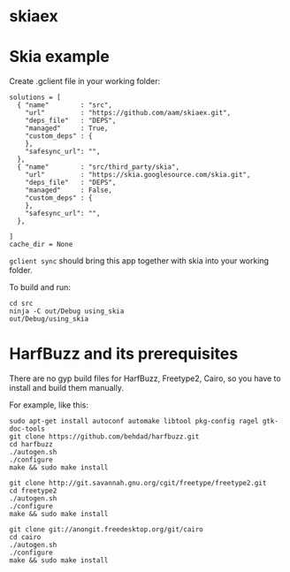 # skiaex
Skia example
===

Create .gclient file in your working folder:

```
solutions = [
  { "name"        : "src",
    "url"         : "https://github.com/aam/skiaex.git",
    "deps_file"   : "DEPS",
    "managed"     : True,
    "custom_deps" : {
    },
    "safesync_url": "",
  },
  { "name"        : "src/third_party/skia",
    "url"         : "https://skia.googlesource.com/skia.git",
    "deps_file"   : "DEPS",
    "managed"     : False,
    "custom_deps" : {
    },
    "safesync_url": "",
  },

]
cache_dir = None
```

```gclient sync``` should bring this app together with skia into your working folder.

To build and run:
```
cd src
ninja -C out/Debug using_skia
out/Debug/using_skia
````

HarfBuzz and its prerequisites
===

There are no gyp build files for HarfBuzz, Freetype2, Cairo, so you have to install and build them manually.

For example, like this:

```
sudo apt-get install autoconf automake libtool pkg-config ragel gtk-doc-tools
git clone https://github.com/behdad/harfbuzz.git
cd harfbuzz
./autogen.sh
./configure
make && sudo make install
```

```
git clone http://git.savannah.gnu.org/cgit/freetype/freetype2.git
cd freetype2
./autogen.sh
./configure
make && sudo make install
```

```
git clone git://anongit.freedesktop.org/git/cairo
cd cairo
./autogen.sh
./configure
make && sudo make install
```